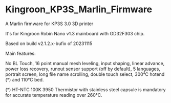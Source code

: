 # Kingroon_KP3S_Marlin_Firmware
A Marlin firmware for KP3S 3.0 3D printer

It's for Kingroon Robin Nano v1.3 mainboard with GD32F303 chip.

Based on build v2.1.2.x-bufix of 20231115

Main features:

No BL Touch,
16 point manual mesh leveling,
input shaping,
linear advance,
power loss recovery,
runout sensor support (off by default),
5 languages,
portrait screen,
long file name scrolling,
double touch select,
300°C hotend (*) and 110°C bed.

(*) HT-NTC 100K 3950 Thermistor with stainless steel capsule is mandatory for accurate temperature reading over 260°C.

